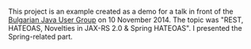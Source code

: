 This project is an example created as a demo for a talk in front of the [Bulgarian Java User Group](http://java-bg.org/) on 10 November 2014. The topic was "REST, HATEOAS, Novelties in JAX-RS 2.0 & Spring HATEOAS". I presented the Spring-related part.